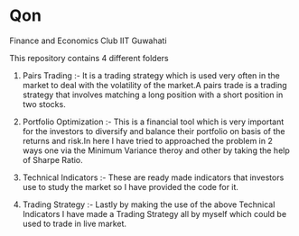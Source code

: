 # Qon
Finance and Economics Club IIT Guwahati

This repository contains 4 different folders

1. Pairs Trading :- It is a trading strategy which is used very often in the market to deal with the volatility of the market.A pairs trade is a trading strategy that involves matching a long position with a short position in two stocks.

2. Portfolio Optimization :- This is a financial tool which is very important for the investors to diversify and balance their portfolio on basis of the returns and risk.In here I have tried to approached the problem in 2 ways one via the Minimum Variance theroy and other by taking the help of Sharpe Ratio.

3. Technical Indicators :- These are ready made indicators that investors use to study the market so I have provided the code for it.

4. Trading Strategy :- Lastly by making the use of the above Technical Indicators I have made a Trading Strategy all by myself which could be used to trade in live market.
